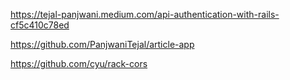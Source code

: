 https://tejal-panjwani.medium.com/api-authentication-with-rails-cf5c410c78ed

https://github.com/PanjwaniTejal/article-app

https://github.com/cyu/rack-cors

